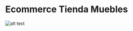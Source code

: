 # Ecommerce Tienda Muebles
![alt text](https://github.com/MarcelaMs21/ecommerce/blob/master/tiendamuebles.png?raw=true)

